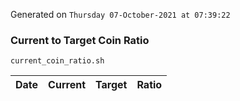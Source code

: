 Generated on `Thursday 07-October-2021 at 07:39:22`

### Current to Target Coin Ratio
`current_coin_ratio.sh`

Date|Current|Target|Ratio
---|---|---|---
